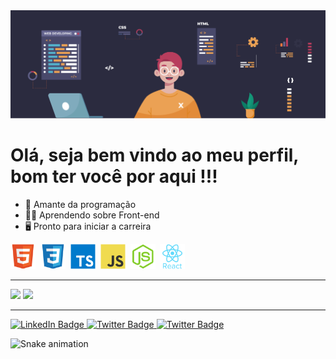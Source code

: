 <img src = "bannercomp.png" width = "1537px">

# Olá, seja bem vindo ao meu perfil, bom ter você por aqui !!!

 - 💙 Amante da programação
 - 👩‍💻 Aprendendo sobre Front-end
 - 🖥️ Pronto para iniciar a carreira
 
 <div>
  <img src="https://github.com/devicons/devicon/blob/master/icons/html5/html5-original.svg" title="HTML5" alt="HTML" width="40" height="40"/>&nbsp;
  <img src="https://github.com/devicons/devicon/blob/master/icons/css3/css3-original.svg" title="CSS3" alt="CSS" width="40" height="40"/>&nbsp;
  <img src="https://github.com/devicons/devicon/blob/master/icons/typescript/typescript-original.svg" title="TypeScript" alt="TypeScript" width="40"height="40"/>&nbsp;
  <img src="https://github.com/devicons/devicon/blob/master/icons/javascript/javascript-original.svg" title="JavaScript" alt="JavaScript" width="40"height="40"/>&nbsp;
  <img src="https://github.com/devicons/devicon/blob/master/icons/nodejs/nodejs-original.svg" title="Nodejs" alt="Nodejs" width="40" height="40"/>&nbsp;
  <img src="https://github.com/devicons/devicon/blob/master/icons/react/react-original-wordmark.svg" title="React" alt="React" width="40" height="40"/>&nbsp;
 </div>

---

<div align = "left">
 <img height = "200em" src="https://github-readme-stats.vercel.app/api?username=GabrielLehmann&show_icons=true&show_icons=true&theme=tokyonight&count_private=true" />
 <img height = "200em" src="https://github-readme-stats.vercel.app/api/top-langs/?username=GabrielLehmann&show_icons=true&theme=tokyonight&count_private=true" />
</div>

---

<div id="badges">
  <a href = "https://www.linkedin.com/in/gabriel-lehmann-910a48251/">
    <img src="https://img.shields.io/badge/LinkedIn-blue?style=for-the-badge&logo=linkedin&logoColor=white" alt="LinkedIn Badge"/>
  </a>
 <a href = "https://stackoverflow.com/users/21627275/gabriel-lehmann">
 <img src="https://img.shields.io/badge/Stackoverflow-orange?style=for-the-badge&logo=stackoverflow&logoColor=white" alt="Twitter Badge"/>
  </a>
  <a href = "https://twitter.com/GFLehmann">
    <img src="https://img.shields.io/badge/Twitter-blue?style=for-the-badge&logo=twitter&logoColor=white" alt="Twitter Badge"/>
  </a>
</div>

![Snake animation](https://github.com/GabrielLehmann/GabrielLehmann/blob/output/github-contribution-grid-snake.svg)
